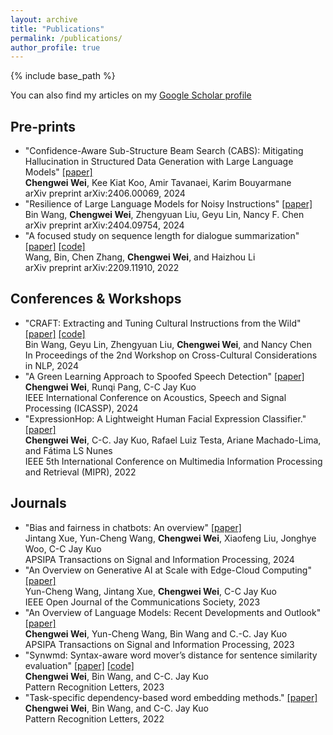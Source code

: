 ```yaml
---
layout: archive
title: "Publications"
permalink: /publications/
author_profile: true
---
```


{% include base_path %}

You can also find my articles on my [Google Scholar profile](https://scholar.google.com/citations?user=v8fXBnwAAAAJ&hl=en)

Pre-prints
---
* "Confidence-Aware Sub-Structure Beam Search (CABS): Mitigating Hallucination in Structured Data Generation with Large Language Models" [\[paper\]](https://arxiv.org/pdf/2406.00069) \
**Chengwei Wei**, Kee Kiat Koo, Amir Tavanaei, Karim Bouyarmane \
arXiv preprint arXiv:2406.00069, 2024
* "Resilience of Large Language Models for Noisy Instructions"  [\[paper\]](https://arxiv.org/pdf/2404.09754) \
Bin Wang, **Chengwei Wei**, Zhengyuan Liu, Geyu Lin, Nancy F. Chen \
arXiv preprint arXiv:2404.09754, 2024
* "A focused study on sequence length for dialogue summarization" [\[paper\]](https://arxiv.org/pdf/2209.11910.pdf) [\[code\]](https://github.com/BinWang28/LA-BART) \
Wang, Bin, Chen Zhang, **Chengwei Wei**, and Haizhou Li \
arXiv preprint arXiv:2209.11910, 2022


Conferences & Workshops
---
* "CRAFT: Extracting and Tuning Cultural Instructions from the Wild" [\[paper\]](https://aclanthology.org/2024.c3nlp-1.4/) [\[code\]](https://github.com/SeaEval/CRAFT) \
Bin Wang, Geyu Lin, Zhengyuan Liu, **Chengwei Wei**, and Nancy Chen \
In Proceedings of the 2nd Workshop on Cross-Cultural Considerations in NLP, 2024 
* "A Green Learning Approach to Spoofed Speech Detection" [\[paper\]](https://ieeexplore.ieee.org/abstract/document/10448336)\
**Chengwei Wei**, Runqi Pang, C-C Jay Kuo \
IEEE International Conference on Acoustics, Speech and Signal Processing (ICASSP), 2024
* "ExpressionHop: A Lightweight Human Facial Expression Classifier." [\[paper\]](https://ieeexplore.ieee.org/abstract/document/9874677) \
**Chengwei Wei**, C-C. Jay Kuo, Rafael Luiz Testa, Ariane Machado-Lima, and Fátima LS Nunes \
IEEE 5th International Conference on Multimedia Information Processing and Retrieval (MIPR), 2022 


Journals
---
* "Bias and fairness in chatbots: An overview" [\[paper\]](https://www.nowpublishers.com/article/Details/SIP-2023-0064) \
Jintang Xue, Yun-Cheng Wang, **Chengwei Wei**, Xiaofeng Liu, Jonghye Woo, C-C Jay Kuo \
APSIPA Transactions on Signal and Information Processing, 2024
* "An Overview on Generative AI at Scale with Edge-Cloud Computing" [\[paper\]](https://ieeexplore.ieee.org/stamp/stamp.jsp?arnumber=10268594) \
Yun-Cheng Wang, Jintang Xue, **Chengwei Wei**, C-C Jay Kuo \
IEEE Open Journal of the Communications Society, 2023
* "An Overview of Language Models: Recent Developments and Outlook" [\[paper\]](https://www.nowpublishers.com/article/Details/SIP-2023-0010) \
**Chengwei Wei**, Yun-Cheng Wang, Bin Wang and C.-C. Jay Kuo \
APSIPA Transactions on Signal and Information Processing, 2023
* "Synwmd: Syntax-aware word mover’s distance for sentence similarity evaluation" [\[paper\]](https://www.sciencedirect.com/science/article/abs/pii/S0167865523001174) [\[code\]](https://github.com/amao0o0/SynWMD) \
**Chengwei Wei**, Bin Wang, and C-C. Jay Kuo \
Pattern Recognition Letters, 2023
* "Task-specific dependency-based word embedding methods." [\[paper\]](https://www.sciencedirect.com/science/article/abs/pii/S016786552200174X) \
**Chengwei Wei**, Bin Wang, and C-C. Jay Kuo \
Pattern Recognition Letters, 2022

